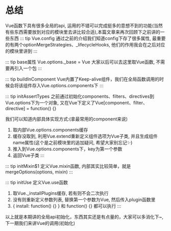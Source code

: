 # 总结
Vue函数下具有很多全局的api, 运用的不错可以完成挺多的意想不到的功能<font-bold>(当然有些东西需要放到对应的模块里去讲比较合适)</font-bold>,本篇文章来再次回顾下之前讲的一些东西
::: tip Vue.config
  通过之前的介绍我们知道config下存了很多属性, 最重要的有两个<font-bold color="blue">optionMergeStrategies</font-bold>、<font-bold color="blue">_lifecycleHooks</font-bold>, 他们的作用我会在之后对应的模块里讲到
:::

::: tip base属性
  Vue.options._base = Vue
  大家以后可以去这里取Vue函数, 不需要再引入一个包
:::

::: tip buildInComponent
  Vue内置了Keep-alive组件，我们在全局函数调用的时候会将该组件存入Vue.options.components下
:::

::: tip initAssertTypes
  之前通过初始化components、filters、directives到Vue.options下为一个对象, 又在Vue下定义了Vue[component、filter、directive] = function() {}
  
  我们可以知道内部具体实现方式:(拿最常用的component来说)
  1. 取内部Vue.options.components缓存
  2. 缓存没取到, <font-bold>利用Vue.extend重新定义组件选项为Vue子类, 并且生成组件name属性</font-bold>(这个是之前模块里的追加疑问, 希望大家别忘记:sparkles:)
  3. 推入到Vue.options.components下，key为第一个参数
  4. 返回Vue子类
:::

::: tip initMixin$1
  定义Vue.mixin函数, 内部其实比较简单，就是mergeOptions(options, mixin)
:::

::: tip initUse
  定义Vue.use函数
  1. 取Vue._installPlugins缓存, 若有则不会二次执行
  2. 没有则重新定义参数列表, 替换第一个参数为Vue, 然后传入plugin函数里
  3. { install: function() {} } 和 function() {} 都可以执行
:::

以上就是本期讲的全局api初始化，东西其实还是有点量的，大家可以多消化下~, 下一期我们来讲Vue的调用(初始化)